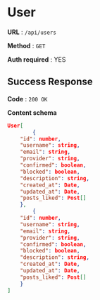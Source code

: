 # User

**URL** : `/api/users`

**Method** : `GET`

**Auth required** : YES

## Success Response

**Code** : `200 OK`

**Content schema**

```json
User[
        {
    "id": number,
    "username": string,
    "email": string,
    "provider": string,
    "confirmed": boolean,
    "blocked": boolean,
    "description": string,
    "created_at": Date,
    "updated_at": Date,
    "posts_liked": Post[]
    },
        {
    "id": number,
    "username": string,
    "email": string,
    "provider": string,
    "confirmed": boolean,
    "blocked": boolean,
    "description": string,
    "created_at": Date,
    "updated_at": Date,
    "posts_liked": Post[]
    }
]
```
